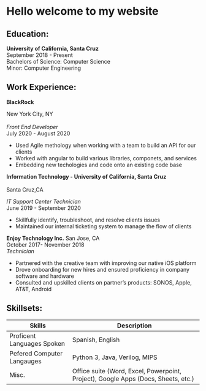 
# Hello welcome to my website 


## Education:

**University of California,  Santa Cruz**		<br />
September 2018 - Present <br/>
Bachelors of Science: Computer Science		                   
Minor: Computer Engineering <br/>

## Work Experience:

**BlackRock** <br />

New York City, NY  <br />              
*Front End Developer*   
July 2020 - August 2020 <br />
- Used Agile methology when working with a team to build an API for our clients
- Worked with angular to build various libraries, componets, and services
- Embedding new techologies and code onto an existing code base

**Information Technology - University of California, Santa Cruz** <br />          
Santa Cruz,CA <br />

*IT Support Center Technician*  <br /> 
June 2019 - September 2020 <br />   
 - Skillfully identify, troubleshoot, and resolve clients issues
 - Maintained our internal ticketing system to manage the flow of clients    


**Enjoy Technology Inc.** 
 San Jose, CA	<br />
 October 2017-  November 2018 <br />
*Technician* <br />						                                      

 - Partnered with the creative team with improving our native iOS platform
 - Drove onboarding for new hires and ensured proficiency in company software and hardware
 - Consulted and upskilled clients on partner’s products: SONOS, Apple, AT&T, Android


## Skillsets:

|Skills | Description |
| --- | --- |
| Proficent Languages Spoken | Spanish, English |
| Pefered Computer Langauges | Python 3, Java, Verilog, MIPS  |
| Misc. | Office suite (Word, Excel, Powerpoint, Project), Google Apps (Docs, Sheets, etc.) |

